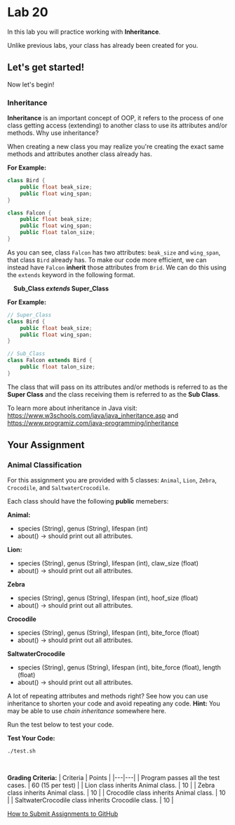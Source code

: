 # Lab 20

In this lab you will practice working with **Inheritance**.

Unlike previous labs, your class has already been created for you. 

## Let's get started!

Now let's begin!

### Inheritance

**Inheritance** is an important concept of OOP, it refers to the process of one class getting access (extending) to another class to use its attributes and/or methods. Why use inheritance?

When creating a new class you may realize you're creating the exact same methods and attributes another class already has.

**For Example:**
```java
class Bird {
	public float beak_size;
	public float wing_span;
}

class Falcon {
	public float beak_size;
	public float wing_span;
	public float talon_size;
}
```

As you can see, class `Falcon` has two attributes: `beak_size` and `wing_span`, that class `Bird` already has. To make our code more efficient, we can instead have `Falcon` **inherit** those attributes from `Brid`. We can do this using the `extends` keyword in the following format.

&emsp;**Sub_Class *extends* Super_Class**

**For Example:**
```java
// Super_Class
class Bird {
	public float beak_size;
	public float wing_span;
}

// Sub_Class
class Falcon extends Bird {
	public float talon_size;
}
```

The class that will pass on its attributes and/or methods is referred to as the **Super Class** and the class receiving them is referred to as the **Sub Class**.

To learn more about inheritance in Java visit: https://www.w3schools.com/java/java_inheritance.asp and https://www.programiz.com/java-programming/inheritance

## Your Assignment

### Animal Classification

For this assignment you are provided with 5 classes: `Animal`, `Lion`, `Zebra`, `Crocodile`, and `SaltwaterCrocodile`. 

Each class should have the following **public** memebers:

**Animal:**
- species (String), genus (String), lifespan (int)
- about() -> should print out all attributes.

**Lion:**
- species (String), genus (String), lifespan (int), claw_size (float)
- about() -> should print out all attributes.

**Zebra**
- species (String), genus (String), lifespan (int), hoof_size (float)
- about() -> should print out all attributes.

**Crocodile**
- species (String), genus (String), lifespan (int), bite_force (float)
- about() -> should print out all attributes.

**SaltwaterCrocodile**
- species (String), genus (String), lifespan (int), bite_force (float), length (float)
- about() -> should print out all attributes.

A lot of repeating attributes and methods right? See how you can use inheritance to shorten your code and avoid repeating any code. **Hint:** You may be able to use *chain inheritance* somewhere here.

Run the test below to test your code.

**Test Your Code:**

```
./test.sh
```
<br>

**Grading Criteria:**
| Criteria | Points |
|---|---|
| Program passes all the test cases. | 60 (15 per test) |
| Lion class inherits Animal class. | 10 |
| Zebra class inherits Animal class. | 10 |
| Crocodile class inherits Animal class. | 10 |
| SaltwaterCrocodile class inherits Crocodile class. | 10 |

[How to Submit Assignments to GitHub](https://joselitoguardado.dev/3326/How_to_Submit_Assignments_to_GitHub.pdf)
